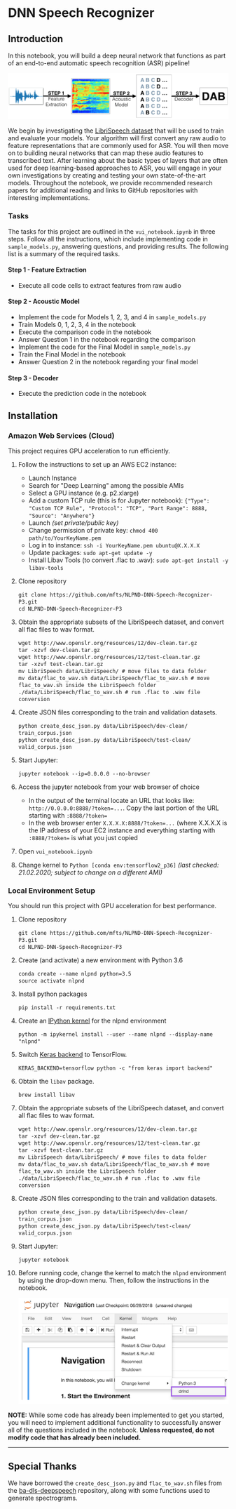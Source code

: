 [//]: # (Image References)

[image1]: ./images/pipeline.png "ASR Pipeline"
[image2]: ./images/select_kernel.png "select kernel"

# DNN Speech Recognizer

## Introduction

In this notebook, you will build a deep neural network that functions as part of an end-to-end automatic speech recognition (ASR) pipeline!  

![ASR Pipeline][image1]

We begin by investigating the [LibriSpeech dataset](http://www.openslr.org/12/) that will be used to train and evaluate your models. Your algorithm will first convert any raw audio to feature representations that are commonly used for ASR. You will then move on to building neural networks that can map these audio features to transcribed text. After learning about the basic types of layers that are often used for deep learning-based approaches to ASR, you will engage in your own investigations by creating and testing your own state-of-the-art models. Throughout the notebook, we provide recommended research papers for additional reading and links to GitHub repositories with interesting implementations.

### Tasks

The tasks for this project are outlined in the `vui_notebook.ipynb` in three steps. Follow all the instructions, which include implementing code in `sample_models.py`, answering questions, and providing results. The following list is a summary of the required tasks.

#### Step 1 - Feature Extraction
- Execute all code cells to extract features from raw audio

#### Step 2 - Acoustic Model
- Implement the code for Models 1, 2, 3, and 4 in `sample_models.py`
- Train Models 0, 1, 2, 3, 4 in the notebook
- Execute the comparison code in the notebook
- Answer Question 1 in the notebook regarding the comparison
- Implement the code for the Final Model in `sample_models.py`
- Train the Final Model in the notebook
- Answer Question 2 in the notebook regarding your final model

#### Step 3 - Decoder
- Execute the prediction code in the notebook


## Installation

### Amazon Web Services (Cloud)

This project requires GPU acceleration to run efficiently. 

1. Follow the instructions to set up an AWS EC2 instance:
	- Launch Instance
	- Search for "Deep Learning" among the possible AMIs
	- Select a GPU instance (e.g. p2.xlarge)
	- Add a custom TCP rule (this is for Jupyter notebook): `{"Type": "Custom TCP Rule", "Protocol": "TCP", "Port Range": 8888, "Source": "Anywhere"}`
	- Launch _(set private/public key)_
	- Change permission of private key: `chmod 400 path/to/YourKeyName.pem`
	- Log in to instance: `ssh -i YourKeyName.pem ubuntu@X.X.X.X`
	- Update packages: `sudo apt-get update -y`
	- Install Libav Tools (to convert .flac to .wav): `sudo apt-get install -y libav-tools`

2. Clone repository
	```
	git clone https://github.com/mfts/NLPND-DNN-Speech-Recognizer-P3.git
	cd NLPND-DNN-Speech-Recognizer-P3
	```

3. Obtain the appropriate subsets of the LibriSpeech dataset, and convert all flac files to wav format.
	```
	wget http://www.openslr.org/resources/12/dev-clean.tar.gz
	tar -xzvf dev-clean.tar.gz
	wget http://www.openslr.org/resources/12/test-clean.tar.gz
	tar -xzvf test-clean.tar.gz
	mv LibriSpeech data/LibriSpeech/ # move files to data folder
	mv data/flac_to_wav.sh data/LibriSpeech/flac_to_wav.sh # move flac_to_wav.sh inside the LibriSpeech folder
	./data/LibriSpeech/flac_to_wav.sh # run .flac to .wav file conversion
	```

4. Create JSON files corresponding to the train and validation datasets.
	```
	python create_desc_json.py data/LibriSpeech/dev-clean/ train_corpus.json
	python create_desc_json.py data/LibriSpeech/test-clean/ valid_corpus.json
	```

5. Start Jupyter:
	```
	jupyter notebook --ip=0.0.0.0 --no-browser
	```

6. Access the jupyter notebook from your web browser of choice
	- In the output of the terminal locate an URL that looks like: `http://0.0.0.0:8888/?token=...`. Copy the last portion of the URL starting with `:8888/?token=`
	- In the web browser enter `X.X.X.X:8888/?token=...` (where X.X.X.X is the IP address of your EC2 instance and everything starting with `:8888/?token=` is what you just copied

7. Open `vui_notebook.ipynb`

8. Change kernel to `Python [conda env:tensorflow2_p36]` _(last checked: 21.02.2020; subject to change on a different AMI)_


### Local Environment Setup

You should run this project with GPU acceleration for best performance.

1. Clone repository
	```
	git clone https://github.com/mfts/NLPND-DNN-Speech-Recognizer-P3.git
	cd NLPND-DNN-Speech-Recognizer-P3
	```

2. Create (and activate) a new environment with Python 3.6

	```
	conda create --name nlpnd python=3.5
	source activate nlpnd
	```

3. Install python packages
	```
	pip install -r requirements.txt
	```

4. Create an [IPython kernel](http://ipython.readthedocs.io/en/stable/install/kernel_install.html) for the nlpnd environment
	```
	python -m ipykernel install --user --name nlpnd --display-name "nlpnd"
	```

5. Switch [Keras backend](https://keras.io/backend/) to TensorFlow.
	```
	KERAS_BACKEND=tensorflow python -c "from keras import backend"
	```

6. Obtain the `libav` package.
	```
	brew install libav
	```

7. Obtain the appropriate subsets of the LibriSpeech dataset, and convert all flac files to wav format.
	```
	wget http://www.openslr.org/resources/12/dev-clean.tar.gz
	tar -xzvf dev-clean.tar.gz
	wget http://www.openslr.org/resources/12/test-clean.tar.gz
	tar -xzvf test-clean.tar.gz
	mv LibriSpeech data/LibriSpeech/ # move files to data folder
	mv data/flac_to_wav.sh data/LibriSpeech/flac_to_wav.sh # move flac_to_wav.sh inside the LibriSpeech folder
	./data/LibriSpeech/flac_to_wav.sh # run .flac to .wav file conversion
	```

8. Create JSON files corresponding to the train and validation datasets.
	```
	python create_desc_json.py data/LibriSpeech/dev-clean/ train_corpus.json
	python create_desc_json.py data/LibriSpeech/test-clean/ valid_corpus.json
	```

9. Start Jupyter:
	```
	jupyter notebook
	```

10. Before running code, change the kernel to match the `nlpnd` environment by using the drop-down menu.  Then, follow the instructions in the notebook.

	![select kernel][image2]

__NOTE:__ While some code has already been implemented to get you started, you will need to implement additional functionality to successfully answer all of the questions included in the notebook. __Unless requested, do not modify code that has already been included.__

---

## Special Thanks

We have borrowed the `create_desc_json.py` and `flac_to_wav.sh` files from the [ba-dls-deepspeech](https://github.com/baidu-research/ba-dls-deepspeech) repository, along with some functions used to generate spectrograms.
